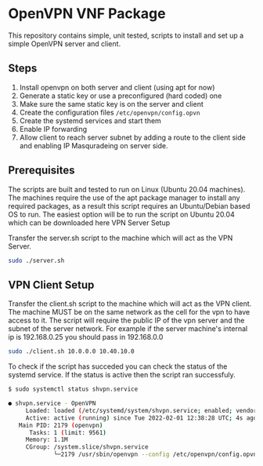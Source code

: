# OpenVPN VNF Package

This repository contains simple, unit tested, scripts to install and set up a simple OpenVPN server and client.

## Steps

1. Install openvpn on both server and client (using apt for now)
2. Generate a static key or use a preconfigured (hard coded) one
3. Make sure the same static key is on the server and client
4. Create the configuration files `/etc/openvpn/config.opvn`
5. Create the systemd services and start them
6. Enable IP forwarding
7. Allow client to reach server subnet by adding a route to the client side and enabling IP Masquradeing on server side.

## Prerequisites

The scripts are built and tested to run on Linux (Ubuntu 20.04 machines). The machines require the use of the apt package manager to install any required packages, as a result this script requires an Ubuntu/Debian based OS to run. The easiest option will be to run the script on Ubuntu 20.04 which can be downloaded here
VPN Server Setup

Transfer the server.sh script to the machine which will act as the VPN Server.

```bash
sudo ./server.sh 
```

## VPN Client Setup

Transfer the client.sh script to the machine which will act as the VPN client. The machine MUST be on the same network as the cell for the vpn to have access to it. The script will require the public IP of the vpn server and the subnet of the server network. For example if the server  machine's internal ip is 192.168.0.25 you should pass in 192.168.0.0

```bash
sudo ./client.sh 10.0.0.0 10.40.10.0
```

To check if the script has succeded you can check the status of the systemd service. If the status is active then the script ran successfuly.

```bash
$ sudo systemctl status shvpn.service

● shvpn.service - OpenVPN
     Loaded: loaded (/etc/systemd/system/shvpn.service; enabled; vendor preset: enabled)
     Active: active (running) since Tue 2022-02-01 12:38:28 UTC; 4s ago
   Main PID: 2179 (openvpn)
      Tasks: 1 (limit: 9561)
     Memory: 1.1M
     CGroup: /system.slice/shvpn.service
             └─2179 /usr/sbin/openvpn --config /etc/openvpn/config.opvn
```
